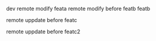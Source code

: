 dev remote modify
feata
remote modify before featb
featb

remote uppdate before featc

remote uppdate before featc2
